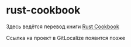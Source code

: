 # rust-cookbook

Здесь ведётся перевод книги [Rust Cookbook](https://rust-lang-nursery.github.io/rust-cookbook/)

Ссылка на проект в GitLocalize появится позже
